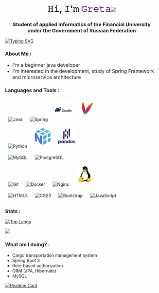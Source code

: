 <h1 align="center">𝙷𝚒, 𝙸'𝚖 <span style="color: #622D67FF;">𝙶𝚛𝚎𝚝𝚊</span><img src="https://user-images.githubusercontent.com/74038190/235223599-0eadbd7c-c916-4f24-af9d-9242730e6172.gif" height="50"/></h1>

<!-- <img src="https://user-images.githubusercontent.com/74038190/221352975-94759904-aa4c-4032-a8ab-b546efb9c478.gif" height="54"/> -->

<h3 align="center">Student of applied informatics of the Financial University under the Government of Russian Federation</h3>

[![Typing SVG](https://readme-typing-svg.herokuapp.com?font=Fira+Code&pause=1000&color=622D67&random=false&width=435&lines=Coding+with+love)](https://git.io/typing-svg)

### About Me :

*  <span style="font-size: 16px">I'm a beginner java developer</span>
*  <span style="font-size: 16px">I'm interested in the development, study of Spring Framework and microservice architecture</span>


### Languages and Tools :
<div>
<img style="margin: 10px" src="https://profilinator.rishav.dev/skills-assets/java-original-wordmark.svg" alt="Java" height="50" />
<img style="margin: 10px" src="https://profilinator.rishav.dev/skills-assets/springio-icon.svg" alt="Spring" height="50" />
<img style="margin: 10px" src="https://raw.githubusercontent.com/devicons/devicon/master/icons/gradle/gradle-original-wordmark.svg" alt="Spring" height="55" />  
<!-- <img style="margin: 10px" src="https://raw.githubusercontent.com/devicons/devicon/master/icons/maven/maven-original-wordmark.svg" alt="Spring" height="55" />   -->
<img style="margin: 10px" src="https://raw.githubusercontent.com/devicons/devicon/6910f0503efdd315c8f9b858234310c06e04d9c0/icons/maven/maven-original.svg" alt="Spring" height="55" />  
<br>
<img style="margin: 10px" src="https://profilinator.rishav.dev/skills-assets/python-original.svg" alt="Python" height="50" />
<img style="margin: 10px" src="https://raw.githubusercontent.com/devicons/devicon/master/icons/numpy/numpy-original.svg" alt="Spring" height="55" />  
<img style="margin: 10px" src="https://raw.githubusercontent.com/devicons/devicon/master/icons/pandas/pandas-original-wordmark.svg" alt="Spring" height="55" /> 
<br>
<img style="margin: 10px" src="https://profilinator.rishav.dev/skills-assets/mysql-original-wordmark.svg" alt="MySQL" height="50" />
<img style="margin: 10px" src="https://profilinator.rishav.dev/skills-assets/postgresql-original-wordmark.svg" alt="PostgreSQL" height="50" /> 
<br>
<img style="margin: 10px" src="https://profilinator.rishav.dev/skills-assets/git-scm-icon.svg" alt="Git" height="50" />
<img style="margin: 10px" src="https://profilinator.rishav.dev/skills-assets/docker-original-wordmark.svg" alt="Docker" height="50" />
<img style="margin: 10px" src="https://profilinator.rishav.dev/skills-assets/nginx-original.svg" alt="Nginx" height="50" /> 
<img style="margin: 10px" src="https://raw.githubusercontent.com/devicons/devicon/master/icons/linux/linux-original.svg" alt="Spring" height="55" /> 
<br>
<img style="margin: 10px" src="https://profilinator.rishav.dev/skills-assets/html5-original-wordmark.svg" alt="HTML5" height="50" />  
<img style="margin: 10px" src="https://profilinator.rishav.dev/skills-assets/css3-original-wordmark.svg" alt="CSS3" height="50" /> 
<img style="margin: 10px" src="https://profilinator.rishav.dev/skills-assets/bootstrap-plain.svg" alt="Bootstrap" height="50" />
<img style="margin: 10px" src="https://profilinator.rishav.dev/skills-assets/javascript-original.svg" alt="JavaScript" height="50" /> 

</div>

### Stats :

[![Top Langs](https://github-readme-stats.vercel.app/api/top-langs/?username=Meegera&layout=compact&theme=material-palenight)](https://github.com/anuraghazra/github-readme-stats)

<!-- [![Top Langs](https://github-readme-stats.vercel.app/api/top-langs/?username=Meegera&layout=compact&theme=tokyonight)](https://github.com/anuraghazra/github-readme-stats) -->

<!-- [![Top Langs](https://github-readme-stats.vercel.app/api/top-langs/?username=Meegera&layout=compact&theme=onedark)](https://github.com/anuraghazra/github-readme-stats)

[![Top Langs](https://github-readme-stats.vercel.app/api/top-langs/?username=Meegera&layout=compact&theme=dracula)](https://github.com/anuraghazra/github-readme-stats) -->

![](https://github-profile-summary-cards.vercel.app/api/cards/profile-details?username=meegera&theme=tokyonight)

### What am I doing? :

* Cargo transportation management system
* Spring Boot 3
* Role-based authorization
* ORM (JPA, Hibernate)
* MySQL

[![Readme Card](https://github-readme-stats.vercel.app/api/pin/?username=Meegera&repo=CargoTransportation_spring_app&theme=catppuccin_latte)](https://github.com/Meegera/CargoTransportation_spring_app)

<!--
**Meegera/Meegera** is a ✨ _special_ ✨ repository because its `README.md` (this file) appears on your GitHub profile.

Here are some ideas to get you started:

- 🔭 I’m currently working on ...
- 🌱 I’m currently learning ...
- 👯 I’m looking to collaborate on ...
- 🤔 I’m looking for help with ...
- 💬 Ask me about ...
- 📫 How to reach me: ...
- 😄 Pronouns: ...
- ⚡ Fun fact: ...
-->
